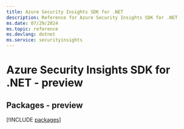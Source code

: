 ```yaml
---
title: Azure Security Insights SDK for .NET
description: Reference for Azure Security Insights SDK for .NET
ms.date: 07/29/2024
ms.topic: reference
ms.devlang: dotnet
ms.service: securityinsights
---
```

# Azure Security Insights SDK for .NET - preview
## Packages - preview
[!INCLUDE [packages](security-insights-index.md)]